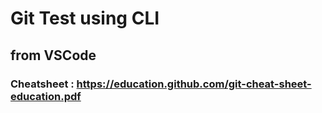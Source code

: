 # Git Test using CLI
## from VSCode

### Cheatsheet : https://education.github.com/git-cheat-sheet-education.pdf
